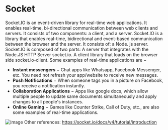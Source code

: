 # Socket
Socket.IO is an event-driven library for real-time web applications. 
It enables real-time, bi-directional communication between web clients and servers.
It consists of two components: a client, and a server.
Socket.IO is a library that enables real-time, bidirectional and event-based communication between the browser and the server. 
It consists of: a Node. js server. Socket.IO is composed of two parts: A server that integrates with the Node.JS HTTP Server socket.io. 
A client library that loads on the browser side socket.io-client. 
Some examples of real-time applications are − 
- **Instant messengers** − Chat apps like Whatsapp, Facebook Messenger, etc. You need not refresh your app/website to receive new messages.
- **Push Notifications** − When someone tags you in a picture on Facebook, you receive a notification instantly. 
- **Collaboration Applications** − Apps like google docs, which allow multiple people to update same documents simultaneously and apply changes to all people's instances. 
- **Online Gaming** − Games like Counter Strike, Call of Duty, etc., are also some examples of real-time applications.


![image](https://github.com/user-attachments/assets/bae21e44-6e66-4277-9b9f-449bd5d84ead)
Other references: https://socket.io/docs/v4/tutorial/introduction
